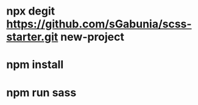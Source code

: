 # npx degit https://github.com/sGabunia/scss-starter.git new-project  
# npm install  
# npm run sass
